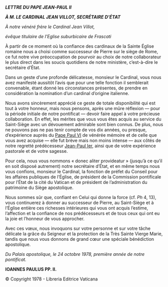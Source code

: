 ***LETTRE DU PAPE JEAN-PAUL II***

***À M. LE CARDINAL JEAN VILLOT, SECRÉTAIRE D'ÉTAT***

*À notre vénéré frère le Cardinal Jean Villot,*

*évêque titulaire de l'Eglise suburbicaire de Frascati*

À partir de ce moment où la confiance des cardinaux de la Sainte Église romaine nous a choisi comme successeur de Pierre sur le siège de Rome, ce fut notre vive préoccupation de pourvoir au choix de notre collaborateur le plus direct dans les soucis quotidiens de notre ministère, c’est-à-dire le secrétaire d’État.

Dans un geste d’une profonde délicatesse, monsieur le Cardinal, vous nous avez manifesté aussitôt l’avis que pour une telle fonction il semblerait convenable, étant donné les circonstances présentes, de prendre en considération la nomination d’un cardinal d’origine italienne.

Nous avons sincèrement apprécié ce geste de totale disponibilité qui est tout à votre honneur, mais nous pensons, après une mûre réflexion — pour la période initiale de notre pontificat — devoir faire appel à votre précieuse collaboration. En effet, les mérites que vous vous êtes acquis au service du Saint-Siège avec un dévouement admirable sont bien connus. De plus, nous ne pouvons pas ne pas tenir compte de vos dix années, ou presque, d’expérience auprès du [Pape Paul VI](/content/paul-vi/fr.html) de vénérée mémoire et de celle que vous avez acquise — elle fut brève mais non moins intense — aux côtés de notre regretté prédécesseur [Jean-Paul Ier](/content/john-paul-i/fr.html), ainsi que de votre expérience pastorale et de votre sagesse.

Pour cela, nous vous nommons « donec aliter provideatur » (jusqu’à ce qu’il en soit disposé autrement) notre secrétaire d’État, et en même temps nous vous confions, monsieur le Cardinal, la fonction de préfet du Conseil pour les affaires publiques de l’Église, de président de la Commission pontificale pour l’État de la cité du Vatican et de président de l’administration du patrimoine du Siège apostolique.

Nous sommes sûr que, confiant en Celui qui donne la force (cf. *Ph* 4, 13), vous continuerez à donner au successeur de Pierre, au Saint-Siège et à l’Église entière ces richesses intérieures qui vous ont acquis l’estime, l’affection et la confiance de nos prédécesseurs et de tous ceux qui ont eu la joie et l’honneur de vous approcher.

Avec ces vœux, nous invoquons sur votre personne et sur votre tâche délicate la grâce du Seigneur et la protection de la Très Sainte Vierge Marie, tandis que nous vous donnons de grand cœur une spéciale bénédiction apostolique.

*Du Palais apostolique, le 24 octobre 1978, première année de notre pontificat.*

**IOANNES PAULUS PP. II.**

© Copyright 1978 - Libreria Editrice Vaticana